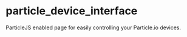 # particle_device_interface
ParticleJS enabled page for easily controlling your Particle.io devices.
